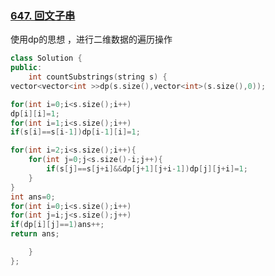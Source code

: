 ### [647. 回文子串](https://leetcode-cn.com/problems/palindromic-substrings/)

使用dp的思想 ，进行二维数据的遍历操作

```cpp
class Solution {
public:
    int countSubstrings(string s) {
vector<vector<int >>dp(s.size(),vector<int>(s.size(),0));

for(int i=0;i<s.size();i++)
dp[i][i]=1;
for(int i=1;i<s.size();i++)
if(s[i]==s[i-1])dp[i-1][i]=1;

for(int i=2;i<s.size();i++){
    for(int j=0;j<s.size()-i;j++){
        if(s[j]==s[j+i]&&dp[j+1][j+i-1])dp[j][j+i]=1;
    }
}
int ans=0;
for(int i=0;i<s.size();i++)
for(int j=i;j<s.size();j++)
if(dp[i][j]==1)ans++;
return ans;

    }
};
```

